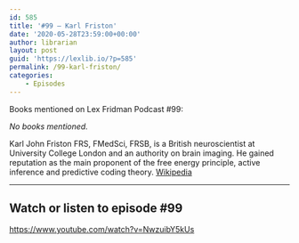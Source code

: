 ```yaml
---
id: 585
title: '#99 – Karl Friston'
date: '2020-05-28T23:59:00+00:00'
author: librarian
layout: post
guid: 'https://lexlib.io/?p=585'
permalink: /99-karl-friston/
categories:
    - Episodes
---
```


Books mentioned on Lex Fridman Podcast #99:

*No books mentioned.*

Karl John Friston FRS, FMedSci, FRSB, is a British neuroscientist at University College London and an authority on brain imaging. He gained reputation as the main proponent of the free energy principle, active inference and predictive coding theory. [Wikipedia](https://en.wikipedia.org/wiki/Karl_J._Friston)

- - - - - -

## Watch or listen to episode #99

<https://www.youtube.com/watch?v=NwzuibY5kUs>